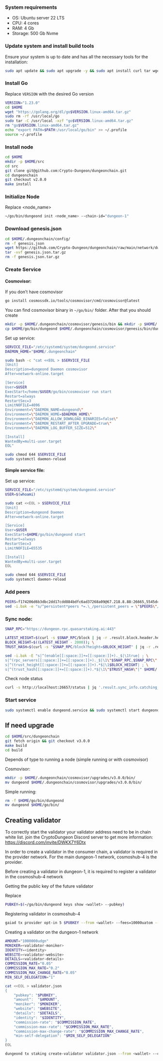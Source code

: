 ### System requirements

- OS: Ubuntu server 22 LTS
- CPU: 4 cores
- RAM: 4 Gb
- Storage: 500 Gb Nvme

### Update system and install build tools

Ensure your system is up to date and has all the necessary tools for the installation:

```bash
sudo apt update && sudo apt upgrade -y && sudo apt install curl tar wget clang pkg-config libssl-dev jq build-essential bsdmainutils git make ncdu gcc chrony liblz4-tool -y
```

### Install Go

Replace `VERSION` with the desired Go version

```bash
VERSION="1.23.0"
cd $HOME
wget "https://golang.org/dl/go$VERSION.linux-amd64.tar.gz"
sudo rm -rf /usr/local/go
sudo tar -C /usr/local -xzf "go$VERSION.linux-amd64.tar.gz"
rm "go$VERSION.linux-amd64.tar.gz"
echo "export PATH=$PATH:/usr/local/go/bin" >> ~/.profile
source ~/.profile
```

### Install node

```bash
cd $HOME
mkdir -p $HOME/src
cd src
git clone git@github.com:Crypto-Dungeon/dungeonchain.git
cd dungeonchain
git checkout v2.0.0
make install
```

### Initialize Node

Replace <node_name>

```bash
~/go/bin/dungeond init <node_name> --chain-id="dungeon-1"
```

### Download genesis.json

```bash
cd $HOME/.dungeonchain/config/
rm -f genesis.json
wget https://github.com/Crypto-Dungeon/dungeonchain/raw/main/network/dungeon-1/genesis.json.tar.gz
tar -xvf genesis.json.tar.gz
rm -f genesis.json.tar.gz
```

### Create Service

#### Cosmovisor:

If you don’t have cosmovisor

```bash
go install cosmossdk.io/tools/cosmovisor/cmd/cosmovisor@latest
```

You can find cosmovisor binary in `~/go/bin/` folder. After that you should create

```bash
mkdir -p $HOME/.dungeonchain/cosmovisor/genesis/bin && mkdir -p $HOME/.dungeonchain/cosmovisor/upgrades
cp $HOME/go/bin/dungeond $HOME/.dungeonchain/cosmovisor/genesis/bin/dungeond 
```

Set up service:

```bash
SERVICE_FILE="/etc/systemd/system/dungeond.service"
DAEMON_HOME="$HOME/.dungeonchain"

sudo bash -c "cat <<EOL > $SERVICE_FILE
[Unit]
Description=dungeond Daemon cosmovisor
After=network-online.target

[Service]
User=$USER
ExecStart=/home/$USER/go/bin/cosmovisor run start
Restart=always
RestartSec=3
LimitNOFILE=4096
Environment=\"DAEMON_NAME=dungeond\"
Environment=\"DAEMON_HOME=$DAEMON_HOME\"
Environment=\"DAEMON_ALLOW_DOWNLOAD_BINARIES=false\"
Environment=\"DAEMON_RESTART_AFTER_UPGRADE=true\"
Environment=\"DAEMON_LOG_BUFFER_SIZE=512\"

[Install]
WantedBy=multi-user.target
EOL"

sudo chmod 644 $SERVICE_FILE
sudo systemctl daemon-reload
```

#### Simple service file:

Set up service:

```bash
SERVICE_FILE="/etc/systemd/system/dungeond.service"
USER=$(whoami)

sudo cat <<EOL > $SERVICE_FILE
[Unit]
Description=dungeond Daemon
After=network-online.target

[Service]
User=$USER
ExecStart=$HOME/go/bin/dungeond start
Restart=always
RestartSec=3
LimitNOFILE=65535

[Install]
WantedBy=multi-user.target
EOL

sudo chmod 644 $SERVICE_FILE
sudo systemctl daemon-reload
```

### Add peers

```bash
PEERS=f174206d6b3dbc2dd17cdd884bdfc6ad37268a09@67.218.8.88:26665,5545dc6fa6537ce464a49593bac02258fd963e57@67.218.8.88:26665,cd2311ffdae014daff80c343c26a393e714c7973@172.31.23.120:26656
sed -i.bak -e "s/^persistent*peers *=.\_/persistent_peers = \"$PEERS\"/" $HOME/.dungeonchain/config/config.toml
```

### Sync node:

```bash
SNAP_RPC="https://dungeon.rpc.quasarstaking.ai:443"

LATEST_HEIGHT=$(curl -s $SNAP_RPC/block | jq -r .result.block.header.height); \
BLOCK_HEIGHT=$((LATEST_HEIGHT - 2000)); \
TRUST_HASH=$(curl -s "$SNAP_RPC/block?height=$BLOCK_HEIGHT" | jq -r .result.block_id.hash)

sed -i.bak -E "s|^(enable[[:space:]]+=[[:space:]]+)._$|\1true| ; \
s|^(rpc_servers[[:space:]]+=[[:space:]]+)._$|\1\"$SNAP_RPC,$SNAP_RPC\"| ; \
s|^(trust_height[[:space:]]+=[[:space:]]+).*$|\1$BLOCK_HEIGHT| ; \
s|^(trust_hash[[:space:]]+=[[:space:]]+).*$|\1\"$TRUST_HASH\"|" $HOME/.dungeonchain/config/config.toml
```

Check node status

```bash
curl -s http://localhost:26657/status | jq '.result.sync_info.catching_up'
```

### Start service

```bash
sudo systemctl enable dungeond.service && sudo systemctl start dungeond.service && journalctl -u dungeond.service -f
```

## If need upgrade

```bash
cd $HOME/src/dungeonchain
git fetch origin && git checkout v3.0.0
make build
cd build
```

Depends of type to running a node (simple running or with cosmovisor)

Cosmovisor:

```bash
mkdir -p $HOME/.dungeonchain/cosmovisor/upgrades/v3.0.0/bin/
mv dungeond $HOME/.dungeonchain/cosmovisor/upgrades/v3.0.0/bin/
```

Simple running:

```bash
rm -f $HOME/go/bin/dungeond
mv dungeond $HOME/go/bin/
```

## Creating validator

To correctly start the validator your validator address need to be in chain white list. join the CryptoDungeon Discord server to get more information: https://discord.com/invite/DWKX7Y6Dtx

In order to create a validator in the consumer chain, a validator is required in the provider network. For the main dungeon-1 network, cosmoshub-4 is the provider.

Before creating a validator in dungeon-1, it is required to register a validator in the cosmoshub-4 network

Getting the public key of the future validator

Replace <wallet>

```bash
PUBKEY=$(~/go/bin/dungeond keys show <wallet> --pubkey)
```

Registering validator in cosmoshub-4

```bash
gaiad tx provider opt-in 5 $PUBKEY --from <wallet> --fees=10000uatom --gas=auto --gas-adjustment 1.5 --chain-id cosmoshub-4
```

Creating a validator on the dungeon-1 network

```bash
AMOUNT="1000000udgn"
MONIKER=<validator-moniker>
IDENTITY=<identity>
WEBSITE=<validator-website>
DETAILS=<validator-details>
COMMISSION_RATE="0.05"
COMMISSION_MAX_RATE="0.2"
COMMISSION_MAX_CHANGE_RATE="0.05"
MIN_SELF_DELEGATION="1"

cat <<EOL > validator.json
{
    "pubkey": "$PUBKEY",
    "amount":  "$AMOUNT",
    "moniker": "$MONIKER",
    "website": "$WEBSITE",
    "details": "$DETAILS",
    "identity": "$IDENTITY",
    "commission-rate": "$COMMISSION_RATE",
    "commission-max-rate": "$COMMISSION_MAX_RATE",
    "commission-max-change-rate": "$COMMISSION_MAX_CHANGE_RATE",
    "min-self-delegation": "$MIN_SELF_DELEGATION"
}
EOL

dungeond tx staking create-validator validator.json --from <wallet> --chain-id "dungeon-1"
```
